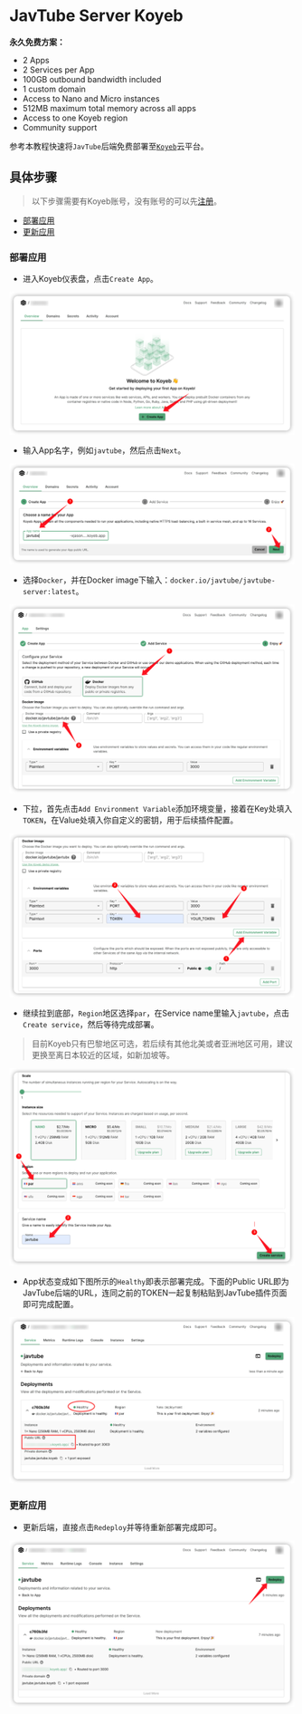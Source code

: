 # JavTube Server Koyeb

**永久免费方案：**

- 2 Apps
- 2 Services per App
- 100GB outbound bandwidth included
- 1 custom domain
- Access to Nano and Micro instances
- 512MB maximum total memory across all apps
- Access to one Koyeb region
- Community support

参考本教程快速将`JavTube`后端免费部署至[`Koyeb`](https://www.koyeb.com/)云平台。

## 具体步骤

> 以下步骤需要有Koyeb账号，没有账号的可以先[注册](https://app.koyeb.com/auth/signup)。

- [部署应用](#部署应用)
- [更新应用](#更新应用)

### 部署应用

- 进入Koyeb仪表盘，点击`Create App`。

![create-app](images/create-app.png)

- 输入App名字，例如`javtube`，然后点击`Next`。

![name](images/name.png)

- 选择`Docker`，并在Docker image下输入：`docker.io/javtube/javtube-server:latest`。

![docker](images/docker.png)

- 下拉，首先点击`Add Environment Variable`添加环境变量，接着在Key处填入`TOKEN`，在Value处填入你自定义的密钥，用于后续插件配置。

![token](images/token.png)

- 继续拉到底部，`Region`地区选择`par`，在Service name里输入`javtube`，点击`Create service`，然后等待完成部署。

> 目前Koyeb只有巴黎地区可选，若后续有其他北美或者亚洲地区可用，建议更换至离日本较近的区域，如新加坡等。

![region](images/region.png)

- App状态变成如下图所示的`Healthy`即表示部署完成。下面的Public URL即为JavTube后端的URL，连同之前的TOKEN一起复制粘贴到JavTube插件页面即可完成配置。

![done](images/done.png)

### 更新应用

- 更新后端，直接点击`Redeploy`并等待重新部署完成即可。

![redeploy](images/redeploy.png)
